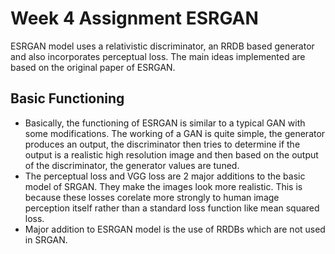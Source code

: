 # Week 4 Assignment ESRGAN
ESRGAN model uses a relativistic discriminator, an RRDB based generator and also incorporates perceptual loss. The main ideas implemented are based on the original paper of ESRGAN.

## Basic Functioning
- Basically, the functioning of ESRGAN is similar to a typical GAN with some modifications. The working of a GAN is quite simple, the generator produces an output, the discriminator then tries to determine if the output is a realistic high resolution image and then based on the output of the discriminator, the generator values are tuned.
- The perceptual loss and VGG loss are 2 major additions to the basic model of SRGAN. They make the images look more realistic. This is because these losses corelate more strongly to human image perception itself rather than a standard loss function like mean squared loss.
- Major addition to ESRGAN model is the use of RRDBs which are not used in SRGAN.
